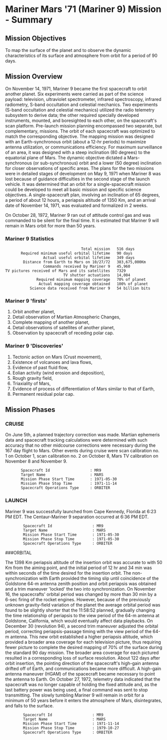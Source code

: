 # Mariner Mars '71 (Mariner 9) Mission - Summary

## Mission Objectives

To map the surface of the planet and to observe the dynamic
characteristics of its surface and atmosphere from orbit for a
period of 90 days.

## Mission Overview

On November 14, 1971, Mariner 9 became the first spacecraft to
orbit another planet.  Six experiments were carried as part of
the science payload: television, ultraviolet spectrometer,
infrared spectroscopy, infrared radiometry, S-band occultation
and celestial mechanics.  Two experiments (S-band occultation
and celestial mechanics) utilized the radio telemetry subsystem
to derive data; the other required specially developed
instruments, mounted, and boresighted to each other, on the
spacecraft's scan platform.   Pre-launch mission planning
encompassed two separate, but complementary, missions.  The
orbit of each spacecraft was optimized to match the
corresponding objective.  The mapping mission was designed with
an Earth-synchronous orbit (about a 12-hr periods) to maximize
antenna utilization, or communications efficiency.  For maximum
surveillance of an area, it was designed with a steep
inclination (80 degrees) to the equatorial plane of Mars.  The
dynamic objective dictated a Mars-synchronous (or
sub-synchronous) orbit and a lower (50 degree) inclination for
closer observations of specific areas.  The plans for the two
missions were in detailed stages of development on May 9, 1971
when Mariner 8 was lost because of guidance difficulties in the
second stage of the launch vehicle.   It was determined that an
orbit for a single-spacecraft mission could be developed to meet
all basic mission and specific science objectives.  A
single-spacecraft plan, involving an inclination of 65 degrees,
a period of about 12 hours, a periapsis altitude of 1350 Km, and
an arrival date of November 14, 1971, was evaluated and
formalized in 2 weeks.

On October 28, 1972, Mariner 9 ran out of attitude control gas
and was commanded to be silent for the final time.  It is
estimated that Mariner 9 will remain in Mars orbit for more
than 50 years.
 
### Mariner 9 Statistics
``` 
                                  Total mission   516 days
       Required minimum useful orbital lifetime   90 days
                 Actual useful orbital lifetime   349 days
        Distance from Earth to Mars on 10/27/72   383,675,000Km
                 Commands received by Mariner 9   45,960
TV pictures received of Mars and its satellites   7329
                          TV shutter actuations   14,004
              Required minimum mapping coverage   70% of planet
               Actual mapping coverage obtained   100% of planet
           Science data received from Mariner 9   54 billion bits
``` 
 
### Mariner 9 'firsts'
 
  1.  Orbit another planet,
  2.  Detail observation of Martian Atmospheric Changes,
  3.  Complete mapping of another planet,
  4.  Detail observations of satellites of another planet,
  5.  Observation by spacecraft of receding polar cap.
 
 
### Mariner 9 'Discoveries'
 
  1.  Tectonic action on Mars (Crust movement),
  2.  Existence of volcanoes and lava flows,
  3.  Evidence of past fluid flow,
  4.  Eolian activity (wind erosion and deposition),
  5.  Rough gravity field,
  6.  Triaxiality of Mars,
  7.  Evidence of process of differentiation of Mars similar to that of Earth,
  8.  Permanent residual polar cap.

## Mission Phases
 
### CRUISE

On June 5th, a planned trajectory correction was made.
Martian ephemeris data and spacecraft tracking calculations
were determined with such accuracy that no other midcourse
corrections were necessary during the 167 day flight to Mars.
Other events during cruise were scan calibration no.  1 on
October 1, scan calibration no.  2 on October 8, Mars TV
calibration on November 8 and November 9.
``` 
       Spacecraft Id                  : MR9
       Target Name                    : MARS
       Mission Phase Start Time       : 1971-05-30
       Mission Phase Stop Time        : 1971-11-14
       Spacecraft Operations Type     : ORBITER
``` 
 
### LAUNCH

Mariner 9 was successfully launched from Cape Kennedy, Florida
at 6:23 PM EDT.  The Centaur-Mariner 9 separation occurred at
6:36 PM EDT.
``` 
        Spacecraft Id                  : MR9
        Target Name                    : MARS
        Mission Phase Start Time       : 1971-05-30
        Mission Phase Stop Time        : 1971-05-30
        Spacecraft Operations Type     : ORBITER
``` 
 
###ORBITAL

The 1398 Km periapsis altitude of the insertion orbit was
accurate to with 50 Km from the aiming point, and the initial
period of 12 hr and 34 min was within seconds of the time
desired for the insertion orbit.  The non-synchronization with
Earth provided the timing slip until coincidence of the
Goldstone 64-m antenna zenith position and orbit periapsis was
obtained and a trim maneuver 'locked' the two into
synchronization.   On November 16, the spacecrafts' orbital
period was changed by more than 30 min by a 6-sec firing of
the rocket engines.  However, because of the previously
unknown gravity-field variation of the planet the average
orbital period was found to be slightly shorter that the
11:58:52 planned, gradually changing the time relationship of
periapsis to the view period of the 64-m antenna at Goldstone,
California, which would eventually affect data playbacks.   On
December 30 (revolution 94), a second trim maneuver adjusted
the orbital period, correcting periapsis-passage timing with
the view period of the 64-m antenna.  This new orbit
established a higher periapsis altitude, which provided a
broader area coverage for each television picture, thus
requiring fewer picture to complete the desired mapping of 70%
of the surface during the standard 90 day mission.  The
broader area coverage for each pictured resulted in a
corresponding loss of surface resolution.   About 122 days
after orbit insertion, the pointing direction of the
spacecraft's high-gain antenna drifted off of Earth, and
communications became more difficult.  A high-gain antenna
maneuver (HGAM) of the spacecraft became necessary to point
the antenna to Earth.   On October 27, 1972, telemetry data
indicated that the spacecraft was no longer capable of holding
the fixed attitude and, as the last battery power was being
used, a final command was sent to stop transmitting.  The
slowly tumbling Mariner 9 will remain in orbit for a minimum
of 50 years before it enters the atmosphere of Mars,
disintegrates, and falls to the surface.
``` 
        Spacecraft Id                  : MR9
        Target Name                    : MARS
        Mission Phase Start Time       : 1971-11-14
        Mission Phase Stop Time        : 1979-10-27
        Spacecraft Operations Type     : ORBITER
``` 
